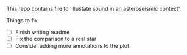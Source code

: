 This repo contains file to 'illustate sound in an asteroseismic context'.

Things to fix
- [ ] Finish writing readme
- [ ] Fix the comparison to a real star
- [ ] Consider adding more annotations to the plot
